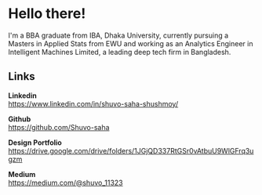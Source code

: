 # Hello there!

I'm a BBA graduate from IBA, Dhaka University, currently pursuing a Masters in Applied Stats from EWU and working as an Analytics
Engineer in Intelligent Machines Limited, a leading deep tech firm in Bangladesh. 

## Links

**Linkedin**  
https://www.linkedin.com/in/shuvo-saha-shushmoy/

**Github**  
https://github.com/Shuvo-saha

**Design Portfolio**   
https://drive.google.com/drive/folders/1JGjQD337RtGSr0vAtbuU9WlGFrq3ugzm

**Medium**  
https://medium.com/@shuvo_11323
